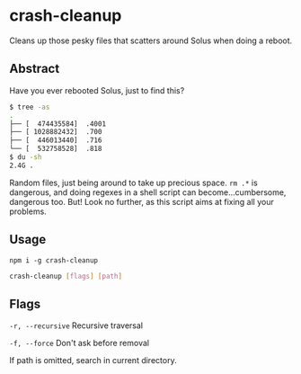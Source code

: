 # crash-cleanup
Cleans up those pesky files that scatters around Solus when doing a reboot.

## Abstract
Have you ever rebooted Solus, just to find this?
```bash
$ tree -as
.
├── [  474435584]  .4001
├── [ 1028882432]  .700
├── [  446013440]  .716
└── [  532758528]  .818
$ du -sh
2.4G .
```
Random files, just being around to take up precious space. `rm .*` is dangerous, and doing regexes in a shell script can become...cumbersome, dangerous too. But! Look no further, as this script aims at fixing all your problems.

## Usage
`npm i -g crash-cleanup`

```bash
crash-cleanup [flags] [path]
```

## Flags
`-r, --recursive` Recursive traversal

`-f, --force` Don't ask before removal

If path is omitted, search in current directory.